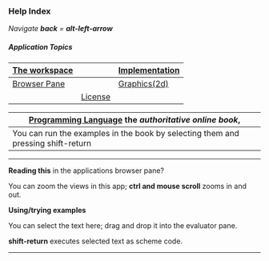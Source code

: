 ### Help Index

*Navigate **back** = **alt-left-arrow***



##### Application Topics

| [The workspace](gui.html)    |                         | [Implementation](implementation.html) |
| ---------------------------- | ----------------------- | ------------------------------------- |
| [Browser Pane](browser.html) |                         | [Graphics(2d)](graphics.html)         |
|                              | [License](license.html) |                                       |

 

| [Programming Language](http://www.scheme.com/tspl4/)   the *authoritative online book*, |
| ------------------------------------------------------------ |
| You can run the examples in the book by selecting them and pressing shift-return |



------------------------------

**Reading this** in the applications browser pane?

You can zoom the views in this app; **ctrl and mouse scroll** zooms in and out.

**Using/trying examples**

You can select the text here; drag and drop it into the evaluator pane.

**shift-return**  executes selected text as scheme code.

----

